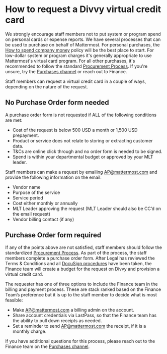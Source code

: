 # How to request a Divvy virtual credit card

We strongly encourage staff members not to put system or program spend on personal cards or expense reports. We have several processes that can be used to purchase on behalf of Mattermost. For personal purchases, the [How to spend company money](https://handbook.mattermost.com/company/how-to-guides-for-staff/how-to-spend-company-money) policy will be the best place to start. For low-dollar system or program charges it's generally appropriate to use Mattermost's virtual card program. For all other purchases, it's recommended to follow the standard [Procurement Process](https://handbook.mattermost.com/company/how-to-guides-for-staff/how-to-purchase/how-to-procure-a-vendor-contract#procuring-a-vendor). If you're unsure, try the [Purchases channel](https://community.mattermost.com/private-core/channels/purchases) or reach out to Finance.

Staff members can request a virtual credit card in a couple of ways, depending on the nature of the request.

## No Purchase Order form needed

A purchase order form is not requested if ALL of the following conditions are met:

* Cost of the request is below 500 USD a month or 1,500 USD prepayment.
* Product or service does not relate to storing or extracting customer data. 
* T&Cs are online click through and no order form is needed to be signed.
* Spend is within your departmental budget or approved by your MLT leader.

Staff members can make a request by emailing AP@mattermost.com and provide the following information on the email:

* Vendor name
* Purpose of the service
* Service period
* Cost either monthly or annually
* MLT Leader approving the request (MLT Leader should also be CC’d on the email request)
* Vendor billing contact (if any)

## Purchase Order form required

If any of the points above are not satisfied, staff members should follow the standardized [Procurement Process](https://handbook.mattermost.com/company/how-to-guides-for-staff/how-to-purchase/how-to-procure-a-vendor-contract#procuring-a-vendor). As part of the process, the staff members complete a purchase order form. 
After Legal has reviewed the Terms & Conditions and all [DocuSign procedures](https://handbook.mattermost.com/company/how-to-guides-for-staff/how-to-purchase/how-to-procure-a-vendor-contract#step-4-send-for-internal-signature) have been taken, the Finance team will create a budget for the request on Divvy and provision a virtual credit card. 

The requester has one of three options to include the Finance team in the billing and payment process. These are stack ranked based on the Finance Team’s preference but it is up to the staff member to decide what is most feasible:

* Make AP@mattermost.com a billing admin on the account.
* Share account credentials via LastPass, so that the Finance team has the ability to pull down receipts as needed.
* Set a reminder to send AP@mattermost.com the receipt, if it is a monthly charge.

If you have additional questions for this process, please reach out to the Finance team on the [Purchases channel](https://community.mattermost.com/private-core/channels/purchases).
